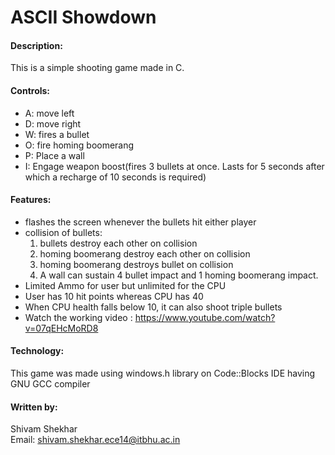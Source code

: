 # ASCII Showdown

#### Description:
This is a simple shooting game made in C.

#### Controls:
* A: move left
* D: move right
* W: fires a bullet
* O: fire homing boomerang
* P: Place a wall
* I: Engage weapon boost(fires 3 bullets at once. Lasts for 5 seconds after which a recharge of 10 seconds is required)

#### Features:
* flashes the screen whenever the bullets hit either player
* collision of bullets:
  1. bullets destroy each other on collision
  2. homing boomerang destroy each other on collision
  3. homing boomerang destroys bullet on collision
  4. A wall can sustain 4 bullet impact and 1 homing boomerang 
     impact. 
* Limited Ammo for user but unlimited for the CPU
* User has 10 hit points whereas CPU has 40
* When CPU health falls below 10, it can also shoot triple bullets
* Watch the working video : https://www.youtube.com/watch?v=07qEHcMoRD8

#### Technology:
This game was made using windows.h library on Code::Blocks IDE having GNU GCC compiler

#### Written by:
Shivam Shekhar  
Email: shivam.shekhar.ece14@itbhu.ac.in
 
